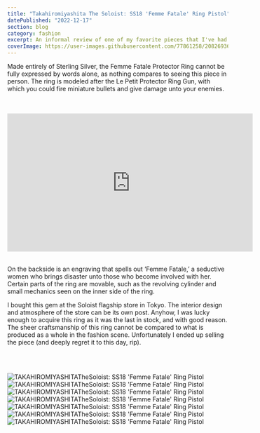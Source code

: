 ```yaml
---
title: "Takahiromiyashita The Soloist: SS18 'Femme Fatale' Ring Pistol"
datePublished: "2022-12-17"
section: blog
category: fashion
excerpt: An informal review of one of my favorite pieces that I've had the pleasure to own. Fashion kills.
coverImage: https://user-images.githubusercontent.com/77861258/208269368-449444ef-6ca7-4bfb-8702-4fb0e9761fdb.jpg
---
```


Made entirely of Sterling Silver, the Femme Fatale Protector Ring cannot be fully expressed by words alone, as nothing compares to seeing this piece in person. The ring is modeled after the Le Petit Protector Ring Gun, with which you could fire miniature bullets and give damage unto your enemies.

<br/>
<br/>

<iframe width="560" height="315" src="https://www.youtube.com/embed/x3TWp29pdzU" title="YouTube video player" frameborder="0" allow="accelerometer; autoplay; clipboard-write; encrypted-media; gyroscope; picture-in-picture" allowfullscreen></iframe>

<br/>
<br/>

On the backside is an engraving that spells out ‘Femme Fatale,’ a seductive women who brings disaster unto those who become involved with her. Certain parts of the ring are movable, such as the revolving cylinder and small mechanics seen on the inner side of the ring.

I bought this gem at the Soloist flagship store in Tokyo. The interior design and atmosphere of the store can be its own post. Anyhow, I was lucky enough to acquire this ring as it was the last in stock, and with good reason. The sheer craftsmanship of this ring cannot be compared to what is produced as a whole in the fashion scene. Unfortunately I ended up selling the piece (and deeply regret it to this day, rip).

<br/>
<br/>

<Image 
    src="https://user-images.githubusercontent.com/77861258/208269441-cf37fdc2-d1d2-4da1-b0ec-6aeedf33f141.jpg" 
    alt="TAKAHIROMIYASHITATheSoloist: SS18 'Femme Fatale' Ring Pistol"
    aspectRatio="3:4"
/>
<br/>
<Image 
    src="https://user-images.githubusercontent.com/77861258/208269442-cad09bc2-b459-4c2b-9607-cf7349cd249b.jpg" 
    alt="TAKAHIROMIYASHITATheSoloist: SS18 'Femme Fatale' Ring Pistol"
    aspectRatio="3:4"
/>
<br/>
<Image 
    src="https://user-images.githubusercontent.com/77861258/208269443-6ddebd21-bf2d-49f8-bdec-79230d501d1c.jpg" 
    alt="TAKAHIROMIYASHITATheSoloist: SS18 'Femme Fatale' Ring Pistol"
    aspectRatio="3:4"
/>
<br/>
<Image 
    src="https://user-images.githubusercontent.com/77861258/208269445-a2fc846c-fc1b-44e0-83f0-08f00aeb3d9d.jpg" 
    alt="TAKAHIROMIYASHITATheSoloist: SS18 'Femme Fatale' Ring Pistol"
    aspectRatio="3:4"
/>
<br/>
<Image 
    src="https://user-images.githubusercontent.com/77861258/208269446-5ffa0765-56eb-4573-b450-75b48e488b4d.jpg" 
    alt="TAKAHIROMIYASHITATheSoloist: SS18 'Femme Fatale' Ring Pistol"
    aspectRatio="3:4"
/>
<br/>
<Image 
    src="https://user-images.githubusercontent.com/77861258/208269448-8765ff2d-0fb4-4755-b857-a24759d25011.jpg" 
    alt="TAKAHIROMIYASHITATheSoloist: SS18 'Femme Fatale' Ring Pistol"
    aspectRatio="3:4"
/>
<br/>
<Image 
    src="https://user-images.githubusercontent.com/77861258/208269449-d6eabdda-df08-4867-ba30-044bf05865a0.JPG" 
    alt="TAKAHIROMIYASHITATheSoloist: SS18 'Femme Fatale' Ring Pistol"
    aspectRatio="3:4"
/>
